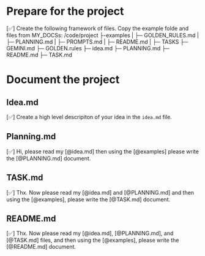 # Prepare for the project
[✅] Create the following framework of files.  Copy the example folde and files from MY_DOCSs:
/code/project
  ├-examples
  | ├─ GOLDEN_RULES.md
  | ├─ PLANNING.md
  | ├─ PROMPTS.md
  | ├─ README.md
  | ├─ TASKS
  ├─ GEMINI.md
  ├─ GOLDEN.rules
  ├─ idea.md
  ├─ PLANNING.md
  ├─ README.md
  ├─ TASK.md

# Document the project
## Idea.md
[✅] Create a high level descripiton of your idea in the `idea.md` file.

## Planning.md
[✅] Hi, please read my [@idea.md] then using the [@examples] please write the [@PLANNING.md] document.

## TASK.md
[✅] Thx. Now please read my [@idea.md] and [@PLANNING.md] and then using the [@examples], please write the [@TASK.md] document.

## README.md
[✅] Thx. Now please read my [@idea.md], [@PLANNING.md], and [@TASK.md] files, and then using the [@examples], please write the [@README.md] document.
